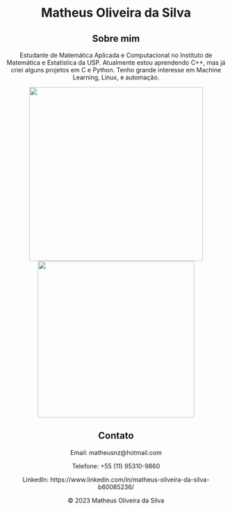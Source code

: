 <!DOCTYPE html>
<html>
<head>
  <meta charset="UTF-8">
  <link rel="stylesheet" type="text/css" href="style.css">
</head>
<body>
  <header>
    <h1>Matheus Oliveira da Silva</h1>
  <section id="Sobre">
    <h2>Sobre mim</h2>
    <p>Estudante de Matemática Aplicada e Computacional no Instituto de Matemática e Estatística da USP. Atualmente estou aprendendo C++, mas já criei alguns projetos em C e Python. Tenho grande interesse em Machine Learning, Linux, e automação.</p>
    <img src="https://github-readme-stats.vercel.app/api?username=matheus-osilva&show_icons=true&theme=blue-green" width="400">
    <img src="https://github-readme-stats.vercel.app/api/top-langs/?username=matheus-osilva&layout=compact&theme=blue-green&hide=html" width="360">
  </section>

  <section id="Contato">
    <h2>Contato</h2>
    <p>Email: matheusnz@hotmail.com</p>
    <p>Telefone: +55 (11) 95310-9860</p>
    <p>LinkedIn: https://www.linkedin.com/in/matheus-oliveira-da-silva-b60085236/</p>
  </section>
  </section>


  <footer>
    <p>&copy; 2023 Matheus Oliveira da Silva</p>
  </footer>

</body>
</html>
